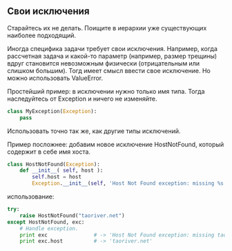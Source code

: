 ## Свои исключения

Старайтесь их не делать. Поищите в иерархии уже существующих наиболее подходящий.

Иногда специфика задачи требует свои исключения. Например, когда рассчетная задача и какой-то параметр (например, размер трещины) вдруг становится невозможным физически (отрицательным или слишком большим). Тогд имеет смысл ввести свое исключение. Но можно использовать ValueError.

Простейший пример: в исключении нужно только имя типа. Тогда наследуйтесь от Exception и ничего не изменяйте.
```python
class MyException(Exception):
    pass
```
Использовать точно так же, как другие типы исключений.

Пример посложнее: добавим новое исключение HostNotFound, который содержит в себе имя хоста.

```python
class HostNotFound(Exception):
    def __init__( self, host ):
        self.host = host
        Exception.__init__(self, 'Host Not Found exception: missing %s' % host)
```
использование:
```python
try:
    raise HostNotFound("taoriver.net")
except HostNotFound, exc:
    # Handle exception.
    print exc               # -> 'Host Not Found exception: missing taoriver.net'
    print exc.host          # -> 'taoriver.net'
```
